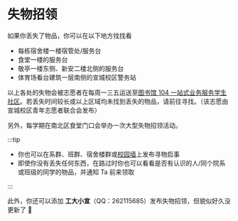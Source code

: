 # 失物招领

如果你丢失了物品，你可以在以下地方找找看

- 每栋宿舍楼一楼宿管处/服务台
- 食堂一楼的服务台
- 敬亭一楼东侧、新安二楼北侧的服务台
- 体育场看台建筑一层南侧的宣城校区警务站

以上各处的失物会被志愿者在每周一三五运送至[图书馆 104 一站式业务服务学生社区](library.md#一站式服务中心-勤工助学中心-104-办公室)。若丢失时间较长或以上区域均未找到丢失的物品，请前往寻找。（该志愿由宣城校区青年志愿者联合会发布）

另外，每学期在南北区食堂门口会举办一次大型失物招领活动。

:::tip

- 你也可以在系群、班群、宿舍楼群或[校园墙](../../contact/unofficial.md)上发布寻物启事
- 即使你没有丢失任何东西，在路过时你也可以看看是否有认识的人/同个院系或班级的同学的物品，并通知 Ta 前来领取

:::

此外，你还可以添加 **工大小宣**（QQ：262115685）发布失物招领，但貌似好久没更新了 🤔
